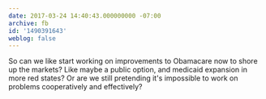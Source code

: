```yaml
---
date: 2017-03-24 14:40:43.000000000 -07:00
archive: fb
id: '1490391643'
weblog: false
---
```


So can we like start working on improvements to Obamacare now to shore up the markets? Like maybe a public option, and medicaid expansion in more red states? Or are we still pretending it's impossible to work on problems cooperatively and effectively?
